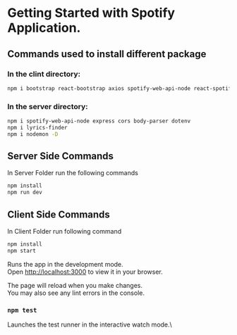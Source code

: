 # Getting Started with Spotify Application.



## Commands used to install different package

### In the clint directory:
```bash
npm i bootstrap react-bootstrap axios spotify-web-api-node react-spotify-web-playback
```

### In the server directory:
```bash
npm i spotify-web-api-node express cors body-parser dotenv
npm i lyrics-finder 
npm i nodemon -D
```

## Server Side Commands
In Server Folder run the following commands
```bash
npm install
npm run dev
```

## Client Side Commands
In Client Folder run following command
```bash
npm install
npm start
```

Runs the app in the development mode.\
Open [http://localhost:3000](http://localhost:3000) to view it in your browser.

The page will reload when you make changes.\
You may also see any lint errors in the console.

### `npm test`
Launches the test runner in the interactive watch mode.\

